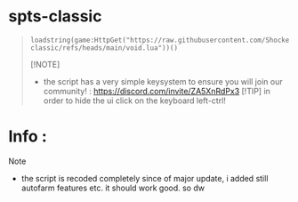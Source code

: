 # spts-classic
> ```
> loadstring(game:HttpGet("https://raw.githubusercontent.com/ShockerLL22/spts-classic/refs/heads/main/void.lua"))()
> ```
> [!NOTE] 
> - the script has a very simple keysystem to ensure you will join our community! : https://discord.com/invite/ZA5XnRdPx3
> [!TIP]
> in order to hide the ui click on the keyboard left-ctrl!
# Info : 
> [!NOTE] 
> - the script is recoded completely since of major update, i added still autofarm features etc. it should work good. so dw

